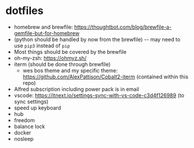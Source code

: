 # dotfiles

- homebrew and brewfile: https://thoughtbot.com/blog/brewfile-a-gemfile-but-for-homebrew
- (python should be handled by now from the brewfile) -- may need to use `pip3` instead of `pip`
- Most things should be covered by the brewfile
- oh-my-zsh: https://ohmyz.sh/
- iterm (should be done through brewfile)
  - wes bos theme and my specific theme: https://github.com/AlexPattison/Cobalt2-iterm (contained within this repo)
- Alfred subscription including power pack is in email
- vscode: https://itnext.io/settings-sync-with-vs-code-c3d4f126989 (to sync settings)
- speed up keyboard
- hub
- freedom
- balance lock
- docker
- nosleep
